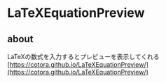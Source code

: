 # LaTeXEquationPreview
## about
 LaTeXの数式を入力するとプレビューを表示してくれる
 [https://cotora.github.io/LaTeXEquationPreview/](https://cotora.github.io/LaTeXEquationPreview/)
